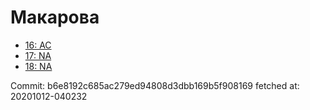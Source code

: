 # Макарова
- [16: AC](16.md)
- [17: NA](17.md)
- [18: NA](18.md)

Commit: b6e8192c685ac279ed94808d3dbb169b5f908169
 fetched at: 20201012-040232
